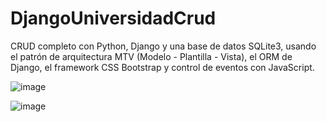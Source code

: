 # DjangoUniversidadCrud
CRUD completo con Python, Django y una base de datos SQLite3, usando el patrón de arquitectura MTV (Modelo - Plantilla - Vista), el ORM de Django, el framework CSS Bootstrap y control de eventos con JavaScript.

![image](https://user-images.githubusercontent.com/77742059/133918553-a26066e6-17bf-4751-a926-67727150952b.png)

![image](https://user-images.githubusercontent.com/77742059/133918570-d1c24877-263e-4922-9a66-1d4cb44ce8bb.png)
